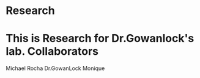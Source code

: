 # Research
This is Research for Dr.Gowanlock's lab.
Collaborators
=============
Michael Rocha
Dr.GowanLock
Monique
